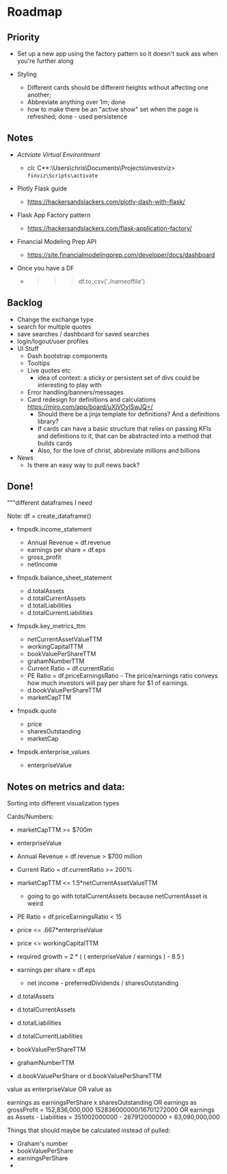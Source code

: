 # Roadmap

## Priority
* Set up a new app using the factory pattern so it doesn't suck ass when you're further along


* Styling
  * Different cards should be different heights without affecting one another; 
  * Abbreviate anything over 1m; done
  * how to make there be an "active show" set when the page is refreshed; done - used persistence

## Notes
* *Actviate Virtual Environtment*
  * cli: C**:\Users\chris\Documents\Projects\investviz> `finviz\Scripts\activate`

* Plotly Flask guide
  * https://hackersandslackers.com/plotly-dash-with-flask/
  
* Flask App Factory pattern
  * https://hackersandslackers.com/flask-application-factory/

* Financial Modeling Prep API
  * https://site.financialmodelingprep.com/developer/docs/dashboard

* Once you have a DF
  * >>> df.to_csv('./nameoffile') 

## Backlog
* Change the exchange type
* search for multiple quotes
* save searches / dashboard for saved searches
* login/logout/user profiles
* UI Stuff
  * Dash bootstrap components
  * Tooltips 
  * Live quotes etc
    * idea of context: a sticky or persistent set of divs could be interesting to play with
  * Error handling/banners/messages
  * Card redesign for definitions and calculations https://miro.com/app/board/uXjVOylSwJQ=/
    * Should there be a jinja template for definitions? And a definitions library?
    * If cards can have a basic structure that relies on passing KFIs and definitions to it, that can be abstracted into a method that builds cards
    * Also, for the love of christ, abbreviate millions and billions
* News
  * Is there an easy way to pull news back?
  

## Done!




"""different dataframes I need

Note: df = create_dataframe()

- fmpsdk.income_statement
    - Annual Revenue = df.revenue
    - earnings per share = df.eps
    - gross_profit
    - netIncome

- fmpsdk.balance_sheet_statement
    - d.totalAssets
    - d.totalCurrentAssets
    - d.totalLiabilities
    - d.totalCurrentLiabilities

- fmpsdk.key_metrics_ttm
    - netCurrentAssetValueTTM
    - workingCapitalTTM 
    - bookValuePerShareTTM
    - grahamNumberTTM
    - Current Ratio = df.currentRatio
    - PE Ratio = df.priceEarningsRatio -  The price/earnings ratio conveys how much investors will pay per share for $1 of earnings.
    - d.bookValuePerShareTTM
    - marketCapTTM 

- fmpsdk.quote
    - price
    - sharesOutstanding
    - marketCap

- fmpsdk.enterprise_values
    - enterpriseValue

## **Notes on metrics and data:**
Sorting into different visualization types

Cards/Numbers:
- marketCapTTM >= $700m
- enterpriseValue




- Annual Revenue = df.revenue > $700 million
- Current Ratio = df.currentRatio  >= 200%
- marketCapTTM <= 1.5*netCurrentAssetValueTTM
    - going to go with totalCurrentAssets because netCurrentAsset is weird
- PE Ratio = df.priceEarningsRatio < 15


- price <= .667*enterpriseValue
- price <= workingCapitalTTM
- required growth = 2 * ( ( enterpriseValue / earnings ) - 8.5 )



- earnings per share = df.eps
    - net income - preferredDividends / sharesOutstanding
- d.totalAssets
- d.totalCurrentAssets
- d.totalLiabilities
- d.totalCurrentLiabilities


- bookValuePerShareTTM
- grahamNumberTTM
- d.bookValuePerShare or d.bookValuePerShareTTM

value as enterpriseValue
OR
value as 

earnings as earningsPerShare x sharesOutstanding
OR
earnings as grossProfit = 152,836,000,000   152836000000/16701272000
OR 
earnings as Assets - Liabilities = 351002000000 - 287912000000 = 63,090,000,000



Things that should maybe be calculated instead of pulled:
- Graham's number
- bookValuePerShare
- earningsPerShare
- 
